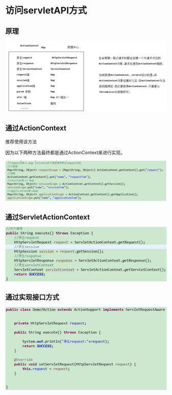 # 访问servletAPI方式

## 原理

![](../../.gitbook/assets/image%20%28152%29.png)

## 通过ActionContext

推荐使用该方法

因为以下两种方法最终都是通过ActionContext来进行实现。

![](../../.gitbook/assets/image%20%28115%29.png)

## 通过ServletActionContext

![](../../.gitbook/assets/image%20%2899%29.png)

## 通过实现接口方式

![](../../.gitbook/assets/image%20%28105%29.png)

